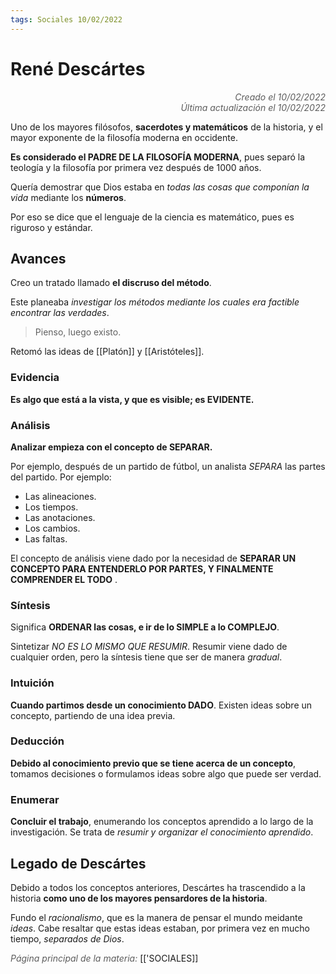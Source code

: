 ```yaml
---
tags: Sociales 10/02/2022
---
```


# René Descártes
<div style="text-align: right; opacity: 0.7; font-style: italic;">Creado el 10/02/2022</div>
<div style="text-align: right; opacity: 0.7; font-style: italic;">Última actualización el 10/02/2022</div>

Uno de los mayores filósofos, **sacerdotes y matemáticos** de la historia, y el mayor exponente de la filosofía moderna en occidente.

**Es considerado el PADRE DE LA FILOSOFÍA MODERNA**, pues separó la teología y la filosofía por primera vez después de 1000 años.

Quería demostrar que Dios estaba en *todas las cosas que componían la vida* mediante los **números**.

Por eso se dice que el lenguaje de la ciencia es matemático, pues es riguroso y estándar.

## Avances

Creo un tratado llamado **el discruso del método**.

Este planeaba *investigar los métodos mediante los cuales era factible encontrar las verdades*.

> Pienso, luego existo.

Retomó las ideas de [[Platón]] y [[Aristóteles]].

### Evidencia

**Es algo que está a la vista, y que es visible; es EVIDENTE.**

### Análisis

**Analizar empieza con el concepto de SEPARAR.**

Por ejemplo, después de un partido de fútbol, un analista *SEPARA* las partes del partido. Por ejemplo:

- Las alineaciones.
- Los tiempos.
- Las anotaciones.
- Los cambios.
- Las faltas.

El concepto de análisis viene dado por la necesidad de **SEPARAR UN CONCEPTO PARA ENTENDERLO POR PARTES, Y FINALMENTE COMPRENDER EL TODO** .

### Síntesis

Significa **ORDENAR las cosas, e ir de lo SIMPLE a lo COMPLEJO**.

Sintetizar *NO ES LO MISMO QUE RESUMIR*. Resumir viene dado de cualquier orden, pero la síntesis tiene que ser de manera *gradual*.

### Intuición

**Cuando partimos desde un conocimiento DADO**. Existen ideas sobre un concepto, partiendo de una idea previa.

### Deducción

**Debido al conocimiento previo que se tiene acerca de un concepto**, tomamos decisiones o formulamos ideas sobre algo que puede ser verdad.

### Enumerar

**Concluir el trabajo**, enumerando los conceptos aprendido a lo largo de la investigación. Se trata de *resumir y organizar el conocimiento aprendido*.

## Legado de Descártes

Debido a todos los conceptos anteriores, Descártes ha trascendido a la historia **como uno de los mayores pensardores de la historia**.

Fundo el *racionalismo*, que es la manera de pensar el mundo meidante *ideas*. Cabe resaltar que estas ideas estaban, por primera vez en mucho tiempo, *separados de Dios*.

<span style="opacity: 0.7; font-style: italic;">Página principal de la materia:</span> [['SOCIALES]]